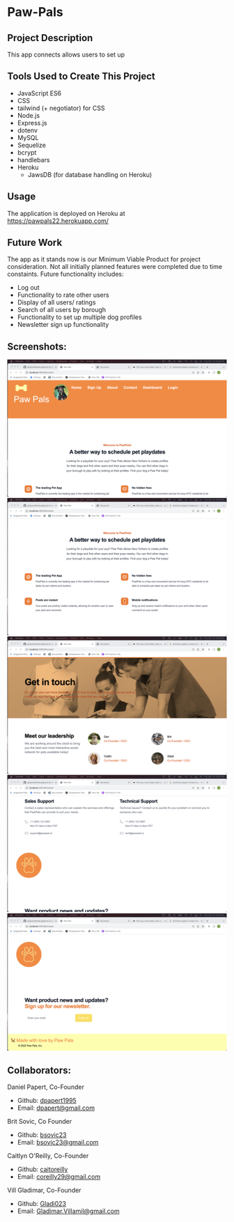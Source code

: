 # Paw-Pals

## Project Description
This app connects allows users to set up

## Tools Used to Create This Project
* JavaScript ES6
* CSS
* tailwind (+ negotiator) for CSS
* Node.js
* Express.js
* dotenv 
* MySQL
* Sequelize 
* bcrypt 
* handlebars 
* Heroku 
  * JawsDB (for database handling on Heroku)

## Usage
The application is deployed on Heroku at https://pawpals22.herokuapp.com/

## Future Work
The app as it stands now is our Minimum Viable Product for project consideration. 
Not all initially planned features were completed due to time constaints.
Future functionality includes:
- Log out
- Functionality to rate other users
- Display of all users/ ratings
- Search of all users by borough
- Functionality to set up multiple dog profiles
- Newsletter sign up functionality

## Screenshots:
![](public/assets/Screenshot1.png)
![](public/assets/Screenshot2.png)
![](public/assets/Screenshot3.png)
![](public/assets/Screenshot4.png)
![](public/assets/Screenshot5.png)

## Collaborators:
Daniel Papert, Co-Founder
  - Github: [dpapert1995](https://github.com/dpapert1995)
  - Email: dpapert@gmail.com


Brit Sovic, Co Founder
  - Github: [bsovic23](https://github.com/bsovic23)
  - Email: bsovic23@gmail.com 


Caitlyn O'Reilly, Co-Founder
  - Github: [caitoreilly](https://github.com/caitoreilly)
  - Email: coreilly29@gmail.com 


Vill Gladimar, Co-Founder
  - Github: [Gladi023](https://github.com/Gladi023)
  - Email: Gladimar.Villamil@gmail.com